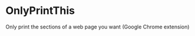 OnlyPrintThis
=============

Only print the sections of a web page you want (Google Chrome extension)
